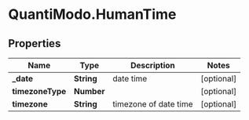# QuantiModo.HumanTime

## Properties
Name | Type | Description | Notes
------------ | ------------- | ------------- | -------------
**_date** | **String** | date time | [optional] 
**timezoneType** | **Number** |  | [optional] 
**timezone** | **String** | timezone of date time | [optional] 



